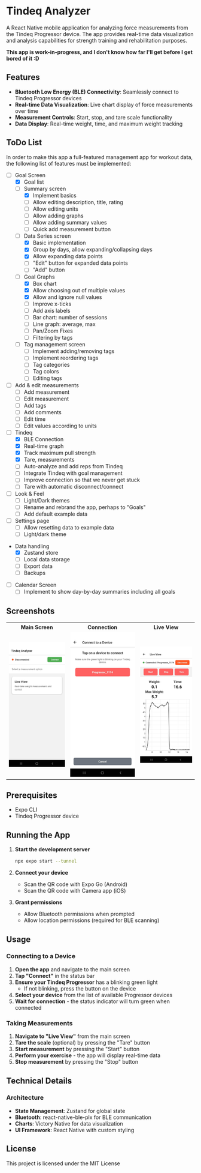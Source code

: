 # Tindeq Analyzer

A React Native mobile application for analyzing force measurements from the Tindeq Progressor device. The app provides real-time data visualization and analysis capabilities for strength training and rehabilitation purposes.

**This app is work-in-progress, and I don't know how far I'll get before I get bored of it :D**

## Features

- **Bluetooth Low Energy (BLE) Connectivity**: Seamlessly connect to Tindeq Progressor devices
- **Real-time Data Visualization**: Live chart display of force measurements over time
- **Measurement Controls**: Start, stop, and tare scale functionality
- **Data Display**: Real-time weight, time, and maximum weight tracking

## ToDo List

In order to make this app a full-featured management app for workout data, the following list of features must be implemented:

* [ ] Goal Screen
  * [x] Goal list
  * [ ] Summary screen
    * [x] Implement basics
    * [ ] Allow editing description, title, rating
    * [ ] Allow editing units
    * [ ] Allow adding graphs
    * [ ] Allow adding summary values
    * [ ] Quick add measurement button
  * [ ] Data Series screen
    * [x] Basic implementation 
    * [x] Group by days, allow expanding/collapsing days
    * [x] Allow expanding data points
    * [ ] "Edit" button for expanded data points
    * [ ] "Add" button
  * [ ] Goal Graphs
    * [x] Box chart
    * [x] Allow choosing out of multiple values
    * [x] Allow and ignore null values
    * [ ] Improve x-ticks
    * [ ] Add axis labels
    * [ ] Bar chart: number of sessions
    * [ ] Line graph: average, max
    * [ ] Pan/Zoom Fixes
    * [ ] Filtering by tags
  * [ ] Tag management screen
    * [ ] Implement adding/removing tags
    * [ ] Implement reordering tags
    * [ ] Tag categories
    * [ ] Tag colors
    * [ ] Editing tags
* [ ] Add & edit measurements
  * [ ] Add measurement
  * [ ] Edit measurement
  * [ ] Add tags
  * [ ] Add comments
  * [ ] Edit time
  * [ ] Edit values according to units
* [ ] Tindeq
  * [x] BLE Connection
  * [x] Real-time graph
  * [x] Track maximum pull strength
  * [x] Tare, measurements
  * [ ] Auto-analyze and add reps from Tindeq
  * [ ] Integrate Tindeq with goal management
  * [ ] Improve connection so that we never get stuck
  * [ ] Tare with automatic disconnect/connect
* [ ] Look & Feel
  * [ ] Light/Dark themes
  * [ ] Rename and rebrand the app, perhaps to "Goals"
  * [ ] Add default example data
* [ ] Settings page
  * [ ] Allow resetting data to example data
  * [ ] Light/dark theme
* Data handling
  * [x] Zustand store
  * [ ] Local data storage
  * [ ] Export data
  * [ ] Backups
* [ ] Calendar Screen
  * [ ] Implement to show day-by-day summaries including all goals

## Screenshots

<table>
  <tr>
    <th>Main Screen</th>
    <th>Connection</th>
    <th>Live View</th>
  </tr>
  <tr>
    <td><img src="screenshots/Screenshot_20250712_212750_Tindeq%20Analyzer.jpg" alt="Main Screen""></td>
    <td><img src="screenshots/Screenshot_20250712_212758_Tindeq%20Analyzer.jpg" alt="Device Connection""></td>
    <td><img src="screenshots/Screenshot_20250712_212823_Tindeq%20Analyzer.jpg" alt="Live View""></td>
  </tr>
</table>

## Prerequisites

- Expo CLI
- Tindeq Progressor device

## Running the App

1. **Start the development server**
   ```bash
   npx expo start --tunnel
   ```

2. **Connect your device**
   - Scan the QR code with Expo Go (Android)
   - Scan the QR code with Camera app (iOS)

3. **Grant permissions**
   - Allow Bluetooth permissions when prompted
   - Allow location permissions (required for BLE scanning)

## Usage

### Connecting to a Device

1. **Open the app** and navigate to the main screen
2. **Tap "Connect"** in the status bar
3. **Ensure your Tindeq Progressor** has a blinking green light
   - If not blinking, press the button on the device
4. **Select your device** from the list of available Progressor devices
5. **Wait for connection** - the status indicator will turn green when connected

### Taking Measurements

1. **Navigate to "Live View"** from the main screen
2. **Tare the scale** (optional) by pressing the "Tare" button
3. **Start measurement** by pressing the "Start" button
4. **Perform your exercise** - the app will display real-time data
5. **Stop measurement** by pressing the "Stop" button

## Technical Details

### Architecture

- **State Management**: Zustand for global state
- **Bluetooth**: react-native-ble-plx for BLE communication
- **Charts**: Victory Native for data visualization
- **UI Framework**: React Native with custom styling

## License

This project is licensed under the MIT License
